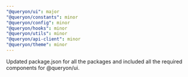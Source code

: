 ```yaml
---
"@queryon/ui": major
"@queryon/constants": minor
"@queryon/config": minor
"@queryon/hooks": minor
"@queryon/utils": minor
"@queryon/api-client": minor
"@queryon/theme": minor
---
```


Updated package.json for all the packages and included all the required components for @queryon/ui.
